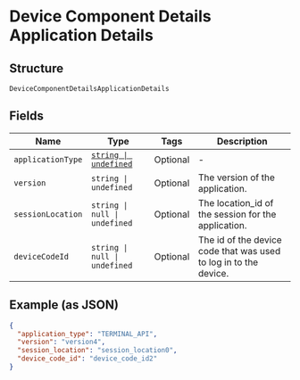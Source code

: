 <!-- Optimized: 2025-10-06 -->
<!-- RPM: 1.6.2.1.1.6.2.1_device-component-details-application-details_20251006 -->
<!-- Session: E2E RPM DNA Application -->
<!-- AOM: RND (Reggie & Dro) -->
<!-- COI: TECHNOLOGY -->
<!-- RPM: HIGH -->
<!-- ACTION: BUILD -->


# Device Component Details Application Details

## Structure

`DeviceComponentDetailsApplicationDetails`

## Fields

| Name | Type | Tags | Description |
|  --- | --- | --- | --- |
| `applicationType` | [`string \| undefined`](../../doc/models/application-type.md) | Optional | - |
| `version` | `string \| undefined` | Optional | The version of the application. |
| `sessionLocation` | `string \| null \| undefined` | Optional | The location_id of the session for the application. |
| `deviceCodeId` | `string \| null \| undefined` | Optional | The id of the device code that was used to log in to the device. |

## Example (as JSON)

```json
{
  "application_type": "TERMINAL_API",
  "version": "version4",
  "session_location": "session_location0",
  "device_code_id": "device_code_id2"
}
```
